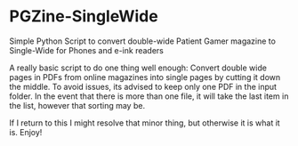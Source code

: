 # PGZine-SingleWide
Simple Python Script to convert double-wide Patient Gamer magazine to Single-Wide for Phones and e-ink readers

A really basic script to do one thing well enough: Convert double wide pages in PDFs from online magazines into single pages by cutting it down the middle.
To avoid issues, its advised to keep only one PDF in the input folder. In the event that there is more than one file, it will take the last item in the list,
however that sorting may be.

If I return to this I might resolve that minor thing, but otherwise it is what it is. Enjoy!
